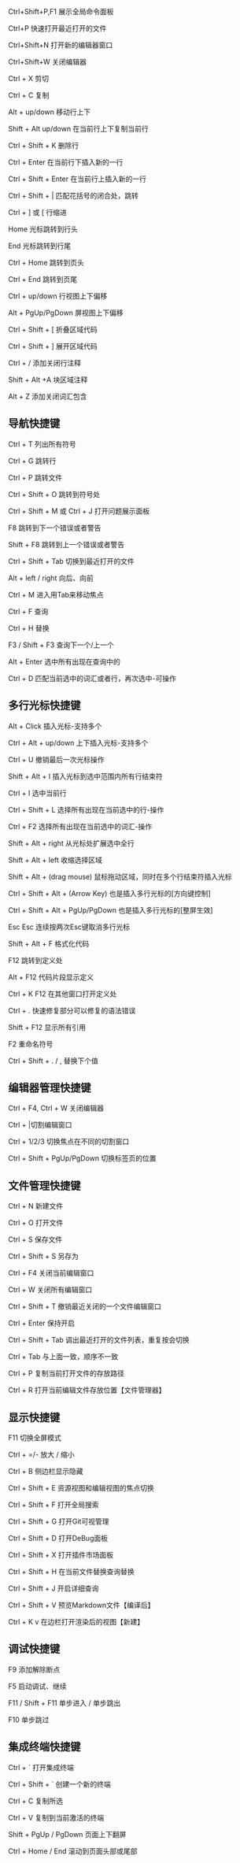 
Ctrl+Shift+P,F1 展示全局命令面板

Ctrl+P 快速打开最近打开的文件

Ctrl+Shift+N 打开新的编辑器窗口

Ctrl+Shift+W 关闭编辑器

Ctrl + X 剪切

Ctrl + C 复制

Alt + up/down 移动行上下

Shift + Alt up/down 在当前行上下复制当前行

Ctrl + Shift + K 删除行

Ctrl + Enter 在当前行下插入新的一行

Ctrl + Shift + Enter 在当前行上插入新的一行

Ctrl + Shift + | 匹配花括号的闭合处，跳转

Ctrl + ] 或 [ 行缩进

Home 光标跳转到行头

End 光标跳转到行尾

Ctrl + Home 跳转到页头

Ctrl + End 跳转到页尾

Ctrl + up/down 行视图上下偏移

Alt + PgUp/PgDown 屏视图上下偏移

Ctrl + Shift + [ 折叠区域代码

Ctrl + Shift + ] 展开区域代码

Ctrl + / 添加关闭行注释

Shift + Alt +A 块区域注释

Alt + Z 添加关闭词汇包含

## 导航快捷键

Ctrl + T 列出所有符号

Ctrl + G 跳转行

Ctrl + P 跳转文件

Ctrl + Shift + O 跳转到符号处

Ctrl + Shift + M 或 Ctrl + J 打开问题展示面板

F8 跳转到下一个错误或者警告

Shift + F8 跳转到上一个错误或者警告

Ctrl + Shift + Tab 切换到最近打开的文件

Alt + left / right 向后、向前

Ctrl + M 进入用Tab来移动焦点

Ctrl + F 查询

Ctrl + H 替换

F3 / Shift + F3 查询下一个/上一个

Alt + Enter 选中所有出现在查询中的

Ctrl + D 匹配当前选中的词汇或者行，再次选中-可操作

## 多行光标快捷键

Alt + Click 插入光标-支持多个

Ctrl + Alt + up/down 上下插入光标-支持多个

Ctrl + U 撤销最后一次光标操作

Shift + Alt + I 插入光标到选中范围内所有行结束符

Ctrl + I 选中当前行

Ctrl + Shift + L 选择所有出现在当前选中的行-操作

Ctrl + F2 选择所有出现在当前选中的词汇-操作

Shift + Alt + right 从光标处扩展选中全行

Shift + Alt + left 收缩选择区域

Shift + Alt + (drag mouse) 鼠标拖动区域，同时在多个行结束符插入光标

Ctrl + Shift + Alt + (Arrow Key) 也是插入多行光标的[方向键控制]

Ctrl + Shift + Alt + PgUp/PgDown 也是插入多行光标的[整屏生效]

Esc Esc 连续按两次Esc键取消多行光标

Shift + Alt + F 格式化代码

F12 跳转到定义处

Alt + F12 代码片段显示定义

Ctrl + K F12 在其他窗口打开定义处

Ctrl + . 快速修复部分可以修复的语法错误

Shift + F12 显示所有引用

F2 重命名符号

Ctrl + Shift + . / , 替换下个值

## 编辑器管理快捷键

Ctrl + F4, Ctrl + W 关闭编辑器

Ctrl + |切割编辑窗口

Ctrl + 1/2/3 切换焦点在不同的切割窗口

Ctrl + Shift + PgUp/PgDown 切换标签页的位置

## 文件管理快捷键

Ctrl + N 新建文件

Ctrl + O 打开文件

Ctrl + S 保存文件

Ctrl + Shift + S 另存为

Ctrl + F4 关闭当前编辑窗口

Ctrl + W 关闭所有编辑窗口

Ctrl + Shift + T 撤销最近关闭的一个文件编辑窗口

Ctrl + Enter 保持开启

Ctrl + Shift + Tab 调出最近打开的文件列表，重复按会切换

Ctrl + Tab 与上面一致，顺序不一致

Ctrl + P 复制当前打开文件的存放路径

Ctrl + R 打开当前编辑文件存放位置【文件管理器】

## 显示快捷键

F11 切换全屏模式

Ctrl + =/- 放大 / 缩小

Ctrl + B 侧边栏显示隐藏

Ctrl + Shift + E 资源视图和编辑视图的焦点切换

Ctrl + Shift + F 打开全局搜索

Ctrl + Shift + G 打开Git可视管理

Ctrl + Shift + D 打开DeBug面板

Ctrl + Shift + X 打开插件市场面板

Ctrl + Shift + H 在当前文件替换查询替换

Ctrl + Shift + J 开启详细查询

Ctrl + Shift + V 预览Markdown文件【编译后】

Ctrl + K v 在边栏打开渲染后的视图【新建】

## 调试快捷键

F9 添加解除断点

F5 启动调试、继续

F11 / Shift + F11 单步进入 / 单步跳出

F10 单步跳过

## 集成终端快捷键

Ctrl + ` 打开集成终端

Ctrl + Shift + ` 创建一个新的终端

Ctrl + C 复制所选

Ctrl + V 复制到当前激活的终端

Shift + PgUp / PgDown 页面上下翻屏

Ctrl + Home / End 滚动到页面头部或尾部